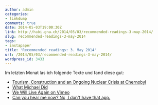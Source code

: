 ```yaml
---
author: admin
categories:
- linkdump
comments: true
date: 2014-05-03T19:00:30Z
link: http://habi.gna.ch/2014/05/03/recommended-readings-3-may-2014/
slug: recommended-readings-3-may-2014
tags:
- instapaper
title: 'Recommended readings: 3. May 2014'
url: /2014/05/03/recommended-readings-3-may-2014/
wordpress_id: 3433
---
```


Im letzten Monat las ich folgende Texte und fand diese gut:



  * [Tourism, Construction and an Ongoing Nuclear Crisis at Chernobyl](http://www.newsweek.com/2014/04/25/tourism-construction-and-ongoing-nuclear-crisis-chernobyl-248163.html)
  * [What Michael Did](http://projects.thestar.com/what-michael-stewart-did/)
  * [We Will Live Again on Vimeo](http://vimeo.com/86519824)
  * [Can you hear me now? No, I don't have that app.](http://www.mwmeyer.com/blog/can-you-hear-me-now/)
